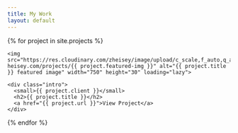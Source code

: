 ```yaml
---
title: My Work
layout: default
---
```


{% for project in site.projects %}

  <section class="project">

    <img src="https://res.cloudinary.com/zheisey/image/upload/c_scale,f_auto,q_auto,w_750/zac-heisey.com/projects/{{ project.featured-img }}" alt="{{ project.title }} featured image" width="750" height="30" loading="lazy">

    <div class="intro">
      <small>{{ project.client }}</small>
      <h2>{{ project.title }}</h2>
      <a href="{{ project.url }}">View Project</a>
    </div>

  </section>

{% endfor %}

<!--

FEATURED PROJECTS
---
- Aqua.org redesign (client)
- FGR Eco Park (concept)
- IDF Fitness App (concept)
- WYPR.org redesign (concept)
- Re-Imagining Baltimore's Inner Harbor (concept)
- Re-Imagining Baltimore's Highway to Nowhere (concept)
- Turning Abondoned Row Homes into Community Spaces (concept)

ORGS I'VE WORKED WITH (logos)
---
- Techies 4 Good
- Ulman Cancer Fund
- Waterfront Alliance
- Rethink Baltimore
- GA Ballet
- Baltimore Green Space
- AIMS

-->
